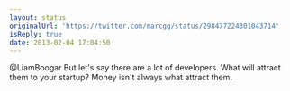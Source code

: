 ```yaml
---
layout: status
originalUrl: 'https://twitter.com/marcgg/status/298477224301043714'
isReply: true
date: 2013-02-04 17:04:50
---
```


@LiamBoogar But let's say there are a lot of developers. What will attract them to your startup? Money isn't always what attract them.
